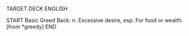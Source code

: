 TARGET DECK
ENGLISH

START
Basic
Greed
Back: n. Excessive desire, esp. For food or wealth. [from *greedy]
END
